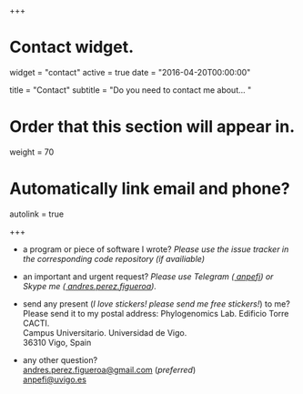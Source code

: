+++
# Contact widget.
widget = "contact"
active = true
date = "2016-04-20T00:00:00"

title = "Contact"
subtitle = "Do you need to contact me about... "

# Order that this section will appear in.
weight = 70

# Automatically link email and phone?
autolink = true


+++


* a program or piece of software I wrote? *Please use the issue tracker in the corresponding code repository (if availiable)* [<i class="fab fa-github big-icon"></i>](https://github.com/anpefi/) [<i class="fab fa-gitlab big-icon"></i>](https://gitlab.com/anpefi) [<i class="fab fa-bitbucket big-icon"></i>](https://bitbucket.com/anpefi/)
 
* an important and urgent request? *Please use Telegram ([<i class="fab fa-telegram"></i> anpefi](https://t.me/anpefi)) or Skype me ([<i class="fab fa-skype"></i> andres.perez.figueroa](https://join.skype.com/invite/nromqYsIC9N1)).*
 
* send any present (*I love stickers! please send me free stickers!*) to me? Please send it to my postal address:
        <i class="fas fa-home"></i> Phylogenomics Lab. Edificio Torre CACTI.   
        Campus Universitario. Universidad de Vigo.   
        36310 Vigo, Spain  
 
* any other question?  
[<i class="fas fa-envelope"></i> andres.perez.figueroa@gmail.com](mailto:andres.perez.figueroa@gmail.com) (*preferred*)   
        [<i class="fas fa-envelope"></i> anpefi@uvigo.es](mailto:anpefi@uvigo.es)  



